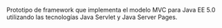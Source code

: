 Prototipo de framework que implementa el modelo MVC para Java EE 5.0 utilizando las tecnologías Java Servlet y Java Server Pages.